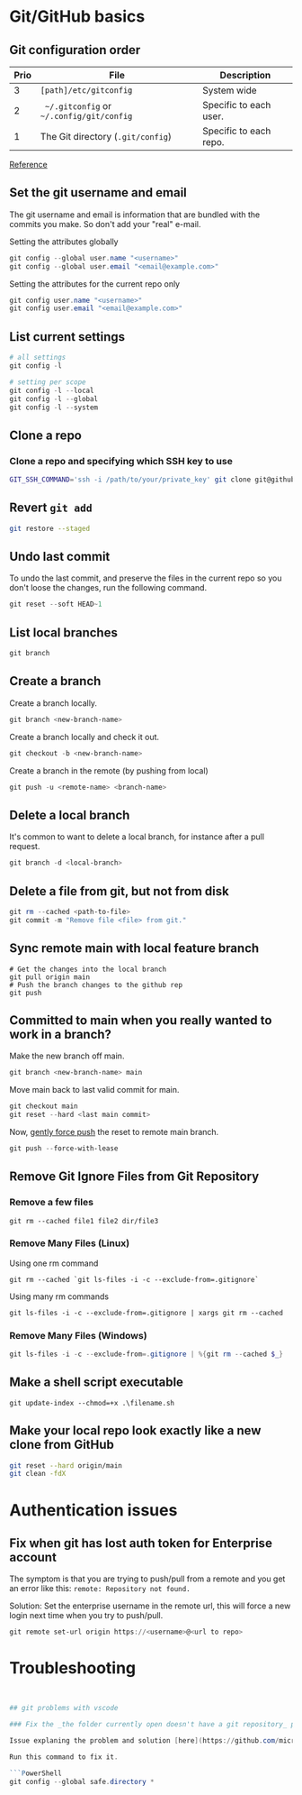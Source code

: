 # Git/GitHub basics

## Git configuration order

Prio | File | Description
-----|------|------------
3 | `[path]/etc/gitconfig` | System wide
2 | ` ~/.gitconfig` or `~/.config/git/config` | Specific to each user.
1 | The Git directory (`.git/config`) | Specific to each repo.

[Reference](https://www.git-scm.com/book/en/v2/Customizing-Git-Git-Configuration)

## Set the git username and email

The git username and email is information that are bundled with the commits you make. So don't add your "real" e-mail.

Setting the attributes globally

```powershell
git config --global user.name "<username>"
git config --global user.email "<email@example.com>"
```

Setting the attributes for the current repo only

```powershell
git config user.name "<username>"
git config user.email "<email@example.com>"
```

## List current settings

```powershell
# all settings
git config -l

# setting per scope
git config -l --local
git config -l --global
git config -l --system
```

## Clone a repo

### Clone a repo and specifying which SSH key to use

```bash
GIT_SSH_COMMAND='ssh -i /path/to/your/private_key' git clone git@github.com:username/repository.git
```

## Revert `git add`

```bash
git restore --staged
```

## Undo last commit

To undo the last commit, and preserve the files in the current repo so you don't loose the changes, run the following command.

```powershell
git reset --soft HEAD~1
```

## List local branches

```powershell
git branch
```

## Create a branch

Create a branch locally.

```powershell
git branch <new-branch-name>
```

Create a branch locally and check it out.

```powershell
git checkout -b <new-branch-name>
```

Create a branch in the remote (by pushing from local)

```powershell
git push -u <remote-name> <branch-name>
```

## Delete a local branch

It's common to want to delete a local branch, for instance after a pull request.

```powershell
git branch -d <local-branch>
```

## Delete a file from git, but not from disk

```powershell
git rm --cached <path-to-file>
git commit -m "Remove file <file> from git."
```

## Sync remote main with local feature branch

```shell
# Get the changes into the local branch
git pull origin main
# Push the branch changes to the github rep
git push
```

## Committed to main when you really wanted to work in a branch?

Make the new branch off main.

```PowerShell
git branch <new-branch-name> main
```

Move main back to last valid commit for main.

```PowerShell
git checkout main
git reset --hard <last main commit>
```

Now, [gently force push](https://blog.developer.atlassian.com/force-with-lease/) the reset to remote main branch.

```PowerShell
git push --force-with-lease
```

## Remove Git Ignore Files from Git Repository

### Remove a few files

```shell
git rm --cached file1 file2 dir/file3
```

### Remove Many Files (Linux)

Using one rm command

```shell
git rm --cached `git ls-files -i -c --exclude-from=.gitignore`
```

Using many rm commands

```shell
git ls-files -i -c --exclude-from=.gitignore | xargs git rm --cached  
```

### Remove Many Files (Windows)

```PowerShell
git ls-files -i -c --exclude-from=.gitignore | %{git rm --cached $_}
```

## Make a shell script executable

```shell
git update-index --chmod=+x .\filename.sh
```

## Make your local repo look exactly like a new clone from GitHub

```bash
git reset --hard origin/main
git clean -fdX
```

# Authentication issues

## Fix when git has lost auth token for Enterprise account

The symptom is that you are trying to push/pull from a remote and you get an error like this: `remote: Repository not found.`

Solution:
Set the enterprise username in the remote url, this will force a new login next time when you try to push/pull.

```PowerShell
git remote set-url origin https://<username>@<url to repo>
```


# Troubleshooting
```PowerShell


## git problems with vscode

### Fix the _the folder currently open doesn't have a git repository_ problem

Issue explaning the problem and solution [here](https://github.com/microsoft/vscode/issues/147358).

Run this command to fix it. 

```PowerShell
git config --global safe.directory *
```
